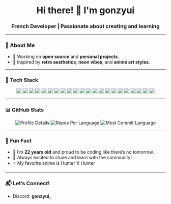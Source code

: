 <h1 align="center">Hi there! 👋 I'm gonzyui</h1>
<h3 align="center">French Developer | Passionate about creating and learning</h3>

---

### 📝 About Me
- 🔭 Working on **open source** and **personal projects**.  
- 🎨 Inspired by **retro aesthetics**, **neon vibes**, and **anime art styles**.  

---

### 🚀 Tech Stack
<p align="center">
  <img src="https://img.shields.io/badge/TypeScript-%23007ACC.svg?style=for-the-badge&logo=typescript&logoColor=white" />
  <img src="https://img.shields.io/badge/React-%2361DAFB.svg?style=for-the-badge&logo=react&logoColor=black" />
  <img src="https://img.shields.io/badge/Node.js-%23339933.svg?style=for-the-badge&logo=node.js&logoColor=white" />
  <img src="https://img.shields.io/badge/Fastify-%23000000.svg?style=for-the-badge&logo=fastify&logoColor=white" />
  <img src="https://img.shields.io/badge/MongoDB-%2347A248.svg?style=for-the-badge&logo=mongodb&logoColor=white" />
  <img src="https://img.shields.io/badge/Prisma-%232D3748.svg?style=for-the-badge&logo=prisma&logoColor=white" />
  <img src="https://img.shields.io/badge/Redis-%23DC382D.svg?style=for-the-badge&logo=redis&logoColor=white" />
  <img src="https://img.shields.io/badge/PostgreSQL-%23336791.svg?style=for-the-badge&logo=postgresql&logoColor=white" />
  <img src="https://img.shields.io/badge/Next.js-%23000000.svg?style=for-the-badge&logo=next.js&logoColor=white" />
  <img src="https://img.shields.io/badge/Sass-%23CC6699.svg?style=for-the-badge&logo=sass&logoColor=white" />
  <img src="https://img.shields.io/badge/Vite-%23646CFF.svg?style=for-the-badge&logo=vite&logoColor=white" />
  <img src="https://img.shields.io/badge/EJS-%23000000.svg?style=for-the-badge&logo=html5&logoColor=white" />
  <img src="https://img.shields.io/badge/Express.js-%23000000.svg?style=for-the-badge&logo=express&logoColor=white" />
  <img src="https://img.shields.io/badge/Go-%2300ADD8.svg?style=for-the-badge&logo=go&logoColor=white" />
  <img src="https://img.shields.io/badge/Kotlin-%230095D5.svg?style=for-the-badge&logo=kotlin&logoColor=white" />
  <img src="https://img.shields.io/badge/Postman-%23FF6C37.svg?style=for-the-badge&logo=postman&logoColor=white" />
  <img src="https://img.shields.io/badge/IntelliJ%20IDEA-%23000000.svg?style=for-the-badge&logo=intellij-idea&logoColor=white" />
  <img src="https://img.shields.io/badge/VS%20Code-%23007ACC.svg?style=for-the-badge&logo=visual-studio-code&logoColor=white" />
  <img src="https://img.shields.io/badge/Docker-%232496ED.svg?style=for-the-badge&logo=docker&logoColor=white" />
  <img src="https://img.shields.io/badge/Xcode-%231575F9.svg?style=for-the-badge&logo=xcode&logoColor=white" />
  <img src="https://img.shields.io/badge/Swift-%23FA7343.svg?style=for-the-badge&logo=swift&logoColor=white" />
  <img src="https://img.shields.io/badge/Ubuntu-%23E95420.svg?style=for-the-badge&logo=ubuntu&logoColor=white" />
</p>

---

### 📊 GitHub Stats
<p align="center">
  <img src="https://github-profile-summary-cards.vercel.app/api/cards/profile-details?username=gonzyui&theme=radical" alt="Profile Details" />
  <img src="https://github-profile-summary-cards.vercel.app/api/cards/repos-per-language?username=gonzyui&theme=radical" alt="Repos Per Language" />
  <img src="https://github-profile-summary-cards.vercel.app/api/cards/most-commit-language?username=gonzyui&theme=radical" alt="Most Commit Language" />
</p>

---

### 🌟 Fun Fact
- 🍰 I’m **22 years old** and proud to be coding like there’s no tomorrow.  
- 💬 Always excited to share and learn with the community!
- ⭐ My favorite anime is Hunter X Hunter

---

### 📬 Let’s Connect!
- Discord: **gonzyui_**  
